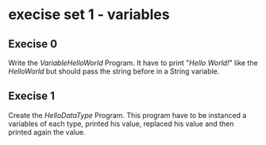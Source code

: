 # execise set 1 - variables

## Execise 0

Write the _VariableHelloWorld_ Program.
It have to print "_Hello World!_" like the _HelloWorld_ but should 
pass the string before in a String variable.

## Execise 1

Create the _HelloDataType_ Program.
This program have to be instanced a variables of each type, printed 
his value, replaced his value and then printed again the value.

